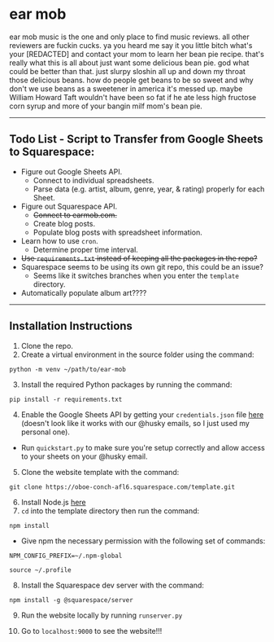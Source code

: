 # ear mob
ear mob music is the one and only place to find music reviews. all other reviewers are fuckin cucks. ya you heard me say it you little bitch what's your [REDACTED] and contact your mom to learn her bean pie recipe. that's really what this is all about just want some delicious bean pie. god what could be better than that. just slurpy sloshin all up and down my throat those delicious beans. how do people get beans to be so sweet and why don't we use beans as a sweetener in america it's messed up. maybe William Howard Taft wouldn't have been so fat if he ate less high fructose corn syrup and more of your bangin milf mom's bean pie. 

---

## Todo List - Script to Transfer from Google Sheets to Squarespace:
* Figure out Google Sheets API.
	* Connect to individual spreadsheets.
	* Parse data (e.g. artist, album, genre, year, & rating) properly for each Sheet.	
* Figure out Squarespace API.
  * ~~Connect to earmob.com.~~
  * Create blog posts.
  * Populate blog posts with spreadsheet information.
* Learn how to use `cron`.
  * Determine proper time interval.
* ~~Use `requirements.txt` instead of keeping all the packages in the repo?~~
* Squarespace seems to be using its own git repo, this could be an issue?
	* Seems like it switches branches when you enter the `template` directory.
* Automatically populate album art????
	
---

## Installation Instructions

1. Clone the repo.
2. Create a virtual environment in the source folder using the command:

`python -m venv ~/path/to/ear-mob`

3. Install the required Python packages by running the command:

`pip install -r requirements.txt`

4. Enable the Google Sheets API by getting your `credentials.json` file [here](https://developers.google.com/sheets/api/quickstart/python?authuser=1) (doesn't look like it works with our @husky emails, so I just used my personal one).
* Run `quickstart.py` to make sure you're setup correctly and allow access to your sheets on your @husky email.
5. Clone the website template with the command:

`git clone https://oboe-conch-afl6.squarespace.com/template.git`

6. Install Node.js [here](https://nodejs.org/en/)
7. `cd` into the template directory then run the command:

`npm install`

* Give npm the necessary permission with the following set of commands:

`NPM_CONFIG_PREFIX=~/.npm-global`

`source ~/.profile`

8. Install the Squarespace dev server with the command:

`npm install -g @squarespace/server`

9. Run the website locally by running `runserver.py`

10. Go to `localhost:9000` to see the website!!!
